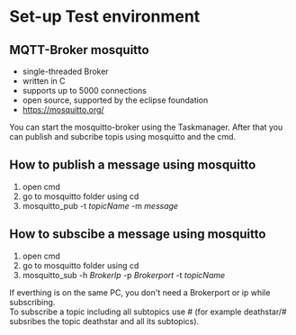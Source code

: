 # Set-up Test environment
## MQTT-Broker mosquitto
- single-threaded Broker
- written in C
- supports up to 5000 connections
- open source, supported by the eclipse foundation
- https://mosquitto.org/

You can start the mosquitto-broker using the Taskmanager. After that you can publish and subcribe topis using mosquitto and the cmd.

## How to publish a message using mosquitto
1. open cmd
2. go to mosquitto folder using cd
3. mosquitto_pub -t *topicName* -m *message*

## How to subscibe a message using mosquitto 
1. open cmd
2. go to mosquitto folder using cd
3. mosquitto_sub -h *BrokerIp* -p *Brokerport* -t *topicName* 

If everthing is on the same PC, you don't need a Brokerport or ip while subscribing. <br/>
To subscribe a topic including all subtopics use # (for example deathstar/# subsribes the topic deathstar and all its subtopics).